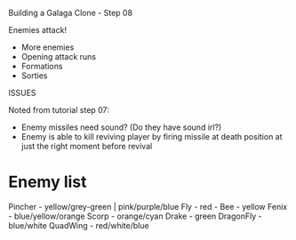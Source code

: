 Building a Galaga Clone - Step 08

Enemies attack!

- More enemies
- Opening attack runs
- Formations
- Sorties

ISSUES

Noted from tutorial step 07:
- Enemy missiles need sound? (Do they have sound irl?)
- Enemy is able to kill reviving player by firing missile at death position at just the right moment before revival


# Enemy list

Pincher - yellow/grey-green | pink/purple/blue
Fly - red - 
Bee - yellow
Fenix - blue/yellow/orange
Scorp - orange/cyan
Drake - green
DragonFly - blue/white
QuadWing - red/white/blue